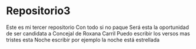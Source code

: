 # Repositorio3
Este es mi tercer repositorio
Con todo si no paque
Será esta la oportunidad de ser candidata a Concejal de Roxana Carril
Puedo escribir los versos mas tristes esta Noche
escribir por ejemplo la noche está estrellada
